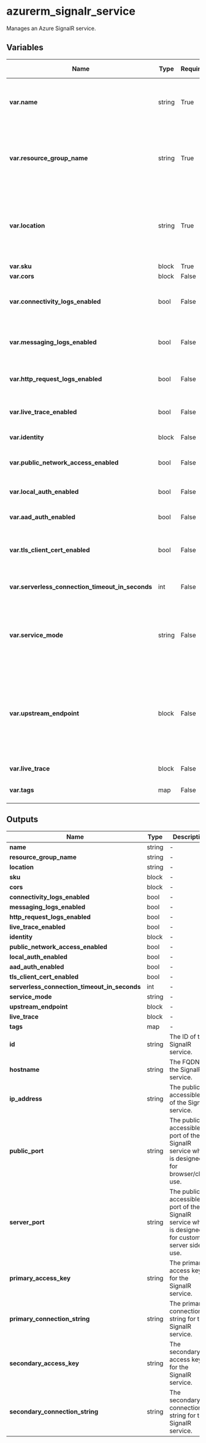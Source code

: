 # azurerm_signalr_service

Manages an Azure SignalR service.

## Variables

| Name | Type | Required? | Default  | possible values | Description |
| ---- | ---- | --------- | -------- | ----------- | ----------- |
| **var.name** | string | True | -  |  -  | The name of the SignalR service. Changing this forces a new resource to be created. | 
| **var.resource_group_name** | string | True | -  |  -  | The name of the resource group in which to create the SignalR service. Changing this forces a new resource to be created. | 
| **var.location** | string | True | -  |  -  | Specifies the supported Azure location where the SignalR service exists. Changing this forces a new resource to be created. | 
| **var.sku** | block | True | -  |  -  | A `sku` block. | 
| **var.cors** | block | False | -  |  -  | A `cors` block. | 
| **var.connectivity_logs_enabled** | bool | False | `False`  |  -  | Specifies if Connectivity Logs are enabled or not. Defaults to `false`. | 
| **var.messaging_logs_enabled** | bool | False | `False`  |  -  | Specifies if Messaging Logs are enabled or not. Defaults to `false`. | 
| **var.http_request_logs_enabled** | bool | False | `False`  |  -  | Specifies if Http Request Logs are enabled or not. Defaults to `false`. | 
| **var.live_trace_enabled** | bool | False | `False`  |  -  | Specifies if Live Trace is enabled or not. Defaults to `false`. | 
| **var.identity** | block | False | -  |  -  | An `identity` block. | 
| **var.public_network_access_enabled** | bool | False | `True`  |  -  | Whether to enable public network access? Defaults to `true`. | 
| **var.local_auth_enabled** | bool | False | `True`  |  -  | Whether to enable local auth? Defaults to `true`. | 
| **var.aad_auth_enabled** | bool | False | `True`  |  -  | Whether to enable AAD auth? Defaults to `true`. | 
| **var.tls_client_cert_enabled** | bool | False | `False`  |  -  | Whether to request client certificate during TLS handshake? Defaults to `false`. | 
| **var.serverless_connection_timeout_in_seconds** | int | False | `30`  |  -  | Specifies the client connection timeout. Defaults to `30`. | 
| **var.service_mode** | string | False | `Default`  |  `Classic`, `Default`, `Serverless`  | Specifies the service mode. Possible values are `Classic`, `Default` and `Serverless`. Defaults to `Default`. | 
| **var.upstream_endpoint** | block | False | -  |  -  | An `upstream_endpoint` block. Using this block requires the SignalR service to be Serverless. When creating multiple blocks they will be processed in the order they are defined in. | 
| **var.live_trace** | block | False | -  |  -  | A `live_trace` block. | 
| **var.tags** | map | False | -  |  -  | A mapping of tags to assign to the resource. | 



## Outputs

| Name | Type | Description |
| ---- | ---- | --------- | 
| **name** | string  | - | 
| **resource_group_name** | string  | - | 
| **location** | string  | - | 
| **sku** | block  | - | 
| **cors** | block  | - | 
| **connectivity_logs_enabled** | bool  | - | 
| **messaging_logs_enabled** | bool  | - | 
| **http_request_logs_enabled** | bool  | - | 
| **live_trace_enabled** | bool  | - | 
| **identity** | block  | - | 
| **public_network_access_enabled** | bool  | - | 
| **local_auth_enabled** | bool  | - | 
| **aad_auth_enabled** | bool  | - | 
| **tls_client_cert_enabled** | bool  | - | 
| **serverless_connection_timeout_in_seconds** | int  | - | 
| **service_mode** | string  | - | 
| **upstream_endpoint** | block  | - | 
| **live_trace** | block  | - | 
| **tags** | map  | - | 
| **id** | string  | The ID of the SignalR service. | 
| **hostname** | string  | The FQDN of the SignalR service. | 
| **ip_address** | string  | The publicly accessible IP of the SignalR service. | 
| **public_port** | string  | The publicly accessible port of the SignalR service which is designed for browser/client use. | 
| **server_port** | string  | The publicly accessible port of the SignalR service which is designed for customer server side use. | 
| **primary_access_key** | string  | The primary access key for the SignalR service. | 
| **primary_connection_string** | string  | The primary connection string for the SignalR service. | 
| **secondary_access_key** | string  | The secondary access key for the SignalR service. | 
| **secondary_connection_string** | string  | The secondary connection string for the SignalR service. | 